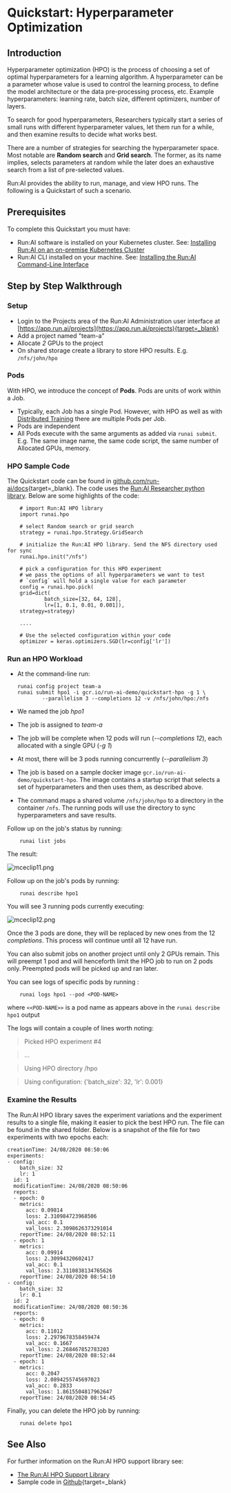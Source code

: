 # Quickstart: Hyperparameter Optimization

## Introduction

Hyperparameter optimization (HPO) is the process of choosing a set of optimal hyperparameters for a learning algorithm. A hyperparameter can be a parameter whose value is used to control the learning process, to define the model architecture or the data pre-processing process, etc. Example hyperparameters: learning rate, batch size, different optimizers, number of layers.

To search for good hyperparameters, Researchers typically start a series of small runs with different hyperparameter values, let them run for a while, and then examine results to decide what works best.

There are a number of strategies for searching the hyperparameter space. Most notable are __Random search__ and __Grid search__. The former, as its name implies, selects parameters at random while the later does an exhaustive search from a list of pre-selected values.

Run:AI provides the ability to run, manage, and view HPO runs. The following is a Quickstart of such a scenario.

## Prerequisites

To complete this Quickstart you must have:

*   Run:AI software is installed on your Kubernetes cluster. See: [Installing Run:AI on an on-premise Kubernetes Cluster](../../Administrator/Cluster-Setup/cluster-install.md)
*   Run:AI CLI installed on your machine. See: [Installing the Run:AI Command-Line Interface](../../Administrator/Researcher-Setup/cli-install.md)

## Step by Step Walkthrough

### Setup

*  Login to the Projects area of the Run:AI Administration user interface at [https://app.run.ai/projects](https://app.run.ai/projects){target=_blank}
*  Add a project named "team-a"
*  Allocate _2_ GPUs to the project
*  On shared storage create a library to store HPO results. E.g. ``/nfs/john/hpo``

### Pods

With HPO, we introduce the concept of __Pods__. Pods are units of work within a Job. 

* Typically, each Job has a single Pod. However, with HPO as well as with [Distributed Training](walkthrough-distributed-training.md) there are multiple Pods per Job. 
* Pods are independent
* All Pods execute with the same arguments as added via ``runai submit``. E.g. The same image name, the same code script, the same number of Allocated GPUs, memory.

### HPO Sample Code

The Quickstart code can be found in [github.com/run-ai/docs](https://github.com/run-ai/docs/tree/master/quickstart/hpo){target=_blank}. The code uses the [Run:AI Researcher python library](../researcher-library/researcher-library-overview.md). Below are some highlights of the code: 


        # import Run:AI HPO library
        import runai.hpo

        # select Random search or grid search
        strategy = runai.hpo.Strategy.GridSearch

        # initialize the Run:AI HPO library. Send the NFS directory used for sync
        runai.hpo.init("/nfs")

        # pick a configuration for this HPO experiment
        # we pass the options of all hyperparameters we want to test
        # `config` will hold a single value for each parameter
        config = runai.hpo.pick(
        grid=dict(
                batch_size=[32, 64, 128],
                lr=[1, 0.1, 0.01, 0.001]),
        strategy=strategy)

        ....

        # Use the selected configuration within your code
        optimizer = keras.optimizers.SGD(lr=config['lr'])


### Run an HPO Workload

*   At the command-line run:

        runai config project team-a 
        runai submit hpo1 -i gcr.io/run-ai-demo/quickstart-hpo -g 1 \
                --parallelism 3 --completions 12 -v /nfs/john/hpo:/nfs

*   We named the job _hpo1_
*   The job is assigned to _team-a_
*   The job will be complete when 12 pods will run (_--completions 12_), each allocated with a single GPU (_-g 1_)
*   At most, there will be 3 pods running concurrently (_--parallelism 3_)
*   The job is based on a sample docker image ``gcr.io/run-ai-demo/quickstart-hpo``. The image contains a startup script that selects a set of hyperparameters and then uses them, as described above. 
*   The command maps a shared volume ``/nfs/john/hpo`` to a directory in the container ``/nfs``. The running pods will use the directory to sync hyperparameters and save results.


Follow up on the job's status by running:

        runai list jobs

The result:

![mceclip11.png](img/hpo1.png)

Follow up on the job's pods by running:

        runai describe hpo1 

You will see 3 running pods currently executing:

![mceclip12.png](img/hpo2.png)

Once the 3 pods are done, they will be replaced by new ones from the 12 _completions_. This process will continue until all 12 have run.

You can also submit jobs on another project until only 2 GPUs remain. This will preempt 1 pod and will henceforth limit the HPO job to run on 2 pods only. Preempted pods will be picked up and ran later.


You can see logs of specific pods by running :

        runai logs hpo1 --pod <POD-NAME>

where ``<<POD-NAME>>`` is a pod name as appears above in the ``runai describe hpo1`` output 

The logs will contain a couple of lines worth noting:

> Picked HPO experiment #4

> ...

> Using HPO directory /hpo

> Using configuration: {'batch_size': 32, 'lr': 0.001}

### Examine the Results

The Run:AI HPO library saves the experiment variations and the experiment results to a single file, making it easier to pick the best HPO run. The file can be found in the shared folder. Below is a snapshot of the file for two experiments with two epochs each:

```
creationTime: 24/08/2020 08:50:06
experiments:
- config:
    batch_size: 32
    lr: 1
  id: 1
  modificationTime: 24/08/2020 08:50:06
  reports:
  - epoch: 0
    metrics:
      acc: 0.09814
      loss: 2.310984723968506
      val_acc: 0.1
      val_loss: 2.3098626373291014
    reportTime: 24/08/2020 08:52:11
  - epoch: 1
    metrics:
      acc: 0.09914
      loss: 2.30994320602417
      val_acc: 0.1
      val_loss: 2.3110838134765626
    reportTime: 24/08/2020 08:54:10
- config:
    batch_size: 32
    lr: 0.1
  id: 2
  modificationTime: 24/08/2020 08:50:36
  reports:
  - epoch: 0
    metrics:
      acc: 0.11012
      loss: 2.2979678358459474
      val_acc: 0.1667
      val_loss: 2.268467852783203
    reportTime: 24/08/2020 08:52:44
  - epoch: 1
    metrics:
      acc: 0.2047
      loss: 2.0894255745697023
      val_acc: 0.2833
      val_loss: 1.8615504817962647
    reportTime: 24/08/2020 08:54:45
```

Finally, you can delete the HPO job by running:

        runai delete hpo1



## See Also

For further information on the Run:AI HPO support library see:

* [The Run:AI HPO Support Library](../researcher-library/rl-hpo-support.md)
* Sample code in [Github](https://github.com/run-ai/docs/tree/master/quickstart/hpo){target=_blank}



